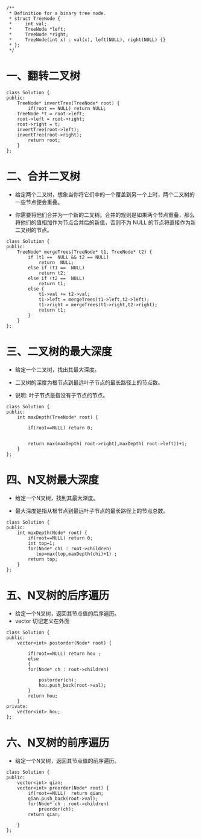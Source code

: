 ```
/**
 * Definition for a binary tree node.
 * struct TreeNode {
 *     int val;
 *     TreeNode *left;
 *     TreeNode *right;
 *     TreeNode(int x) : val(x), left(NULL), right(NULL) {}
 * };
 */
 ```
# 一、翻转二叉树
```
class Solution {
public:
    TreeNode* invertTree(TreeNode* root) {
        if(root == NULL) return NULL;
    TreeNode *t = root->left;
    root->left = root->right;
    root->right = t;
    invertTree(root->left);
    invertTree(root->right);
        return root;
    }
};
```

# 二、合并二叉树
- 给定两个二叉树，想象当你将它们中的一个覆盖到另一个上时，两个二叉树的一些节点便会重叠。

- 你需要将他们合并为一个新的二叉树。合并的规则是如果两个节点重叠，那么将他们的值相加作为节点合并后的新值，否则不为 NULL 的节点将直接作为新二叉树的节点。
```
class Solution {
public:
    TreeNode* mergeTrees(TreeNode* t1, TreeNode* t2) {
        if (t1 ==  NULL && t2 == NULL)
            return  NULL;
        else if (t1 ==  NULL)
            return t2;
        else if (t2 ==  NULL)
            return t1;
        else {
            t1->val += t2->val;
            t1->left = mergeTrees(t1->left,t2->left);
            t1->right = mergeTrees(t1->right,t2->right);
            return t1;
        }
    }
};
```

# 三、二叉树的最大深度
- 给定一个二叉树，找出其最大深度。

- 二叉树的深度为根节点到最远叶子节点的最长路径上的节点数。

- 说明: 叶子节点是指没有子节点的节点。
```
class Solution {
public:
    int maxDepth(TreeNode* root) {
        
        if(root==NULL) return 0;
        
        
        return max(maxDepth( root->right),maxDepth( root->left))+1;
    }
};
```

# 四、N叉树最大深度
- 给定一个N叉树，找到其最大深度。

- 最大深度是指从根节点到最远叶子节点的最长路径上的节点总数。
```
class Solution {
public:
    int maxDepth(Node* root) {
        if(root==NULL) return 0;
        int top=1;
        for(Node* chi : root->children)
           top=max(top,maxDepth(chi)+1) ;
        return top;
    }
};
```

# 五、N叉树的后序遍历
- 给定一个N叉树，返回其节点值的后序遍历。
-  vector<int> 切记定义在外面
```
class Solution {
public:
    vector<int> postorder(Node* root) {
        
        if(root==NULL) return hou ;
        else
        {
        for(Node* ch : root->children)
        
            postorder(ch);
            hou.push_back(root->val);
        }
        return hou;
    }
private:
    vector<int> hou;
};
```

# 六、N叉树的前序遍历
- 给定一个N叉树，返回其节点值的前序遍历。
```
class Solution {
public:
    vector<int> qian;
    vector<int> preorder(Node* root) {
        if(root==NULL)  return qian;
        qian.push_back(root->val);
        for(Node* ch : root->children)
            preorder(ch);
        return qian;
        
    }
};
```
